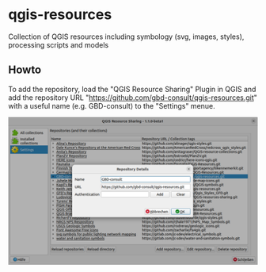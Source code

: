 # qgis-resources
Collection of QGIS resources including symbology (svg, images, styles), processing scripts and models

## Howto

To add the repository, load the "QGIS Resource Sharing" Plugin in QGIS and add the repository URL "https://github.com/gbd-consult/qgis-resources.git" with a useful name (e.g. GBD-consult) to the "Settings" menue.

<img src="/screenshots/add_qgis_resources.png?raw=true" width="680">
